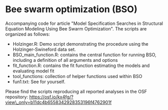 # Bee swarm optimization (BSO)
Accompanying code for article "Model Specification Searches in Structural Equation Modeling Using Bee Swarm Optimization". The scripts are organized as follows:
- Holzinger.R: Demo script demonstrating the procedure using the Holzinger-Swineford data set.
- BSO_main_function.R: contains the central function for running BSO, including a definition of all arguments and options
- fit_function.R: contains the fit function estimating the models and evaluating model fit
- tool_functions: collection of helper functions used within BSO
- fun1.txt: See for yourself.

Please find the scripts reproducing all reported analyses in the OSF repository: https://osf.io/kx4fg/?view\_only=b11dc4b6558342928353196f4762901f
